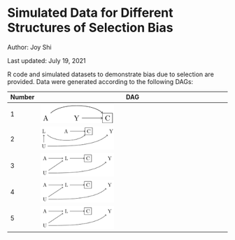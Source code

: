 # Simulated Data for Different Structures of Selection Bias
Author: Joy Shi

Last updated: July 19, 2021

R code and simulated datasets to demonstrate bias due to selection are provided. Data were generated according to the following DAGs:

| Number | DAG |
|------------|-------------|
| 1 | <img src="/dags/DAG1.png" width=40%> |
| 2 | <img src="/dags/DAG2.png" width=40%> |
| 3 | <img src="/dags/DAG3.png" width=40%> |
| 4 | <img src="/dags/DAG3.png" width=40%> |
| 5 | <img src="/dags/DAG3.png" width=40%> |
